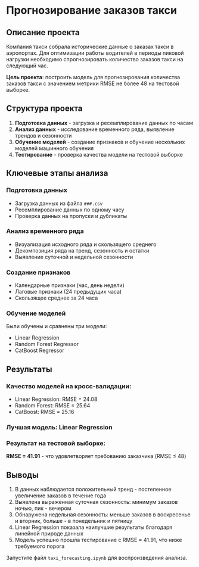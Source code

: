 # Прогнозирование заказов такси

## Описание проекта
Компания такси собрала исторические данные о заказах такси в аэропортах. Для оптимизации работы водителей в периоды пиковой нагрузки необходимо спрогнозировать количество заказов такси на следующий час. 

**Цель проекта**: построить модель для прогнозирования количества заказов такси с значением метрики RMSE не более 48 на тестовой выборке.

## Структура проекта
1. **Подготовка данных** - загрузка и ресемплирование данных по часам
2. **Анализ данных** - исследование временного ряда, выявление трендов и сезонности
3. **Обучение моделей** - создание признаков и обучение нескольких моделей машинного обучения
4. **Тестирование** - проверка качества модели на тестовой выборке

## Ключевые этапы анализа

### Подготовка данных
- Загрузка данных из файла `###.csv`
- Ресемплирование данных по одному часу
- Проверка данных на пропуски и дубликаты

### Анализ временного ряда
- Визуализация исходного ряда и скользящего среднего
- Декомпозиция ряда на тренд, сезонность и остатки
- Выявление суточной и недельной сезонности

### Создание признаков
- Календарные признаки (час, день недели)
- Лаговые признаки (24 предыдущих часа)
- Скользящее среднее за 24 часа

### Обучение моделей
Были обучены и сравнены три модели:
- Linear Regression
- Random Forest Regressor
- CatBoost Regressor

## Результаты

### Качество моделей на кросс-валидации:
- Linear Regression: RMSE = 24.08
- Random Forest: RMSE = 25.64  
- CatBoost: RMSE = 25.16

### Лучшая модель: Linear Regression

### Результат на тестовой выборке:
**RMSE = 41.91** - что удовлетворяет требованию заказчика (RMSE ≤ 48)

## Выводы
1. В данных наблюдается положительный тренд - постепенное увеличение заказов в течение года
2. Выявлена выраженная суточная сезонность: минимум заказов ночью, пик - вечером
3. Обнаружена недельная сезонность: меньше заказов в воскресенье и вторник, больше - в понедельник и пятницу
4. Linear Regression показала наилучшие результаты благодаря линейной природе данных
5. Модель успешно прошла тестирование с RMSE = 41.91, что ниже требуемого порога

Запустите файл `taxi_forecasting.ipynb` для воспроизведения анализа.
